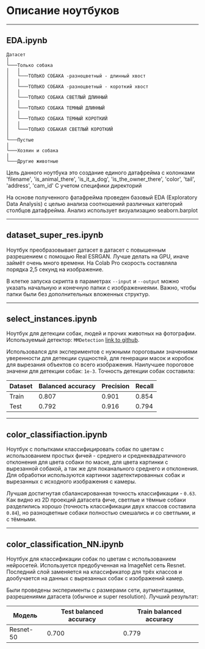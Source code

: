 # Описание ноутбуков

---

## EDA.ipynb

```
Датасет  
│
└───Только собака
│   │
│   └───ТОЛЬКО СОБАКА -разноцветный - длинный хвост
│   │
│   └───ТОЛЬКО СОБАКА -разноцветный - короткий хвост
│   │
│   └───ТОЛЬКО СОБАКА СВЕТЛЫЙ ДЛИННЫЙ
│   │
│   └───ТОЛЬКО СОБАКА ТЕМНЫЙ ДЛИННЫЙ
│   │
│   └───ТОЛЬКО СОБАКА ТЕМНЫЙ КОРОТКИЙ
│   │
│   └───ТОЛЬКО СОБАКАЯ СВЕТЛЫЙ КОРОТКИЙ
│   
└───Пустые
│   
└───Хозяин и собака
│   
└───Другие животные
```

Цель данного ноутбука это создание единого датафрейма с колонками
'filename', 'is_animal_there', 'is_it_a_dog', 'is_the_owner_there', 'color', 'tail', 'address', 'cam_id'
С учетом специфики директорий

На основе полученного фатафрейма проведен базовый EDA (Exploratory Data Analysis) c целью анализа соотношений различных категорий столбцов датафрейма. Анализ использует визуализацию seaborn.barplot

---

## dataset_super_res.ipynb

Ноутбук преобразовывает датасет в датасет с повышенным разрешением с помощью Real ESRGAN. Лучше делать на GPU, иначе займёт очень много времени. На Colab Pro скорость составляла порядка 2,5 секунд на изображение.

В клетке запуска скрипта в параметрах `--input` и `--output` можно указать начальную и конечную папки с изображениеями. Важно, чтобы папки были без дополнительных вложенных структур.

---

## select_instances.ipynb

Ноутбук для детекции собак, людей и прочих животных на фотографии. Используемый детектор: `MMDetection` [link to github](https://github.com/open-mmlab/mmdetection). 

Использовался для экспериментов с нужными пороговыми значениями уверенности для детекции сущностей, для генерации масок и коробок для вырезания объектов со всего изображения. Наилучшее пороговое значени для детекции собак: `1e-3`. Точность детекции собак составила:

| Dataset | Balanced accuracy | Precision | Recall |
|---------|-------------------|-----------|--------|
| Train   | 0.807             | 0.901     | 0.854  |
| Test    | 0.792             | 0.916     | 0.794  |


---

## color_classifiaction.ipynb

Ноутбук с попытками классифицировать собак по цветам с использованием простых фичей - среднего и среднеквадратичного отклонения для цвета собаки по маске, для цвета картинки с вырезанной собакой, а так же для поканального среднего и отклонения. Для обработки используются картинки задетектированных собак и вырезанных с исходного изображения с камеры.

Лучшая достигнутая сбалансированная точность классификации - `0.63`. Как видно из 2D проекций датасета фиче, светлые и тёмные собаки разделились хорошо (точность классификации двух классов составила `0.84`), но разноцветные собаки полностью смешались и со светлыми, и с тёмными.

---

## color_classification_NN.ipynb

Ноутбук для классификации собак по цветам с использованием нейросетей. Используется предобученная на ImageNet сеть Resnet. Последний слой заменяется на классификатор для трёх классов и дообучается на данных с вырезанных собак с изображений камер. 

Были проведены эксперименты с размерами сети, аугментациями, разрешениями датасета (обычное и super resolution). Лучший результат:

| Модель     | Test balanced accuracy | Train balanced accuracy |
|------------|------------------------|-------------------------|
| Resnet-50  |   0.700                |  0.779                  |


